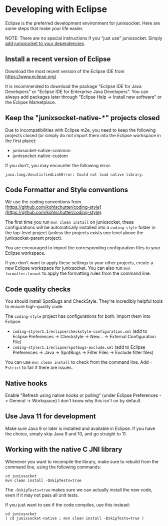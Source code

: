 # Developing with Eclipse

Eclipse is the preferred development environment for junixsocket. Here are some steps that make your life easier.

NOTE: There are no special instructions if you "just use" junixsocket. Simply [add junixsocket to your dependencies](dependency.html).

## Install a recent version of Eclipse

Download the most recent version of the Eclipse IDE from https://www.eclipse.org/

It is recommended to download the package "Eclipse IDE for Java Developers" or
"Eclipse IDE for Enterprise Java Developers". You can always add packages later through
"Eclipse Help -> Install new software" or the Eclipse Marketplace. 

## Keep the "junixsocket-native-*" projects closed

Due to incompatibilities with Eclipse m2e, you need to keep the following projects closed
(or simply do not import them into the Eclipse workspace in the first place):

   - junixsocket-native-common
   - junixsocket-native-custom
   
If you don't, you may encounter the following error:

    java.lang.UnsatisfiedLinkError: Could not load native library.

## Code Formatter and Style conventions
 
We use the coding conventions from [https://github.com/kohlschutter/coding-style](https://github.com/kohlschutter/coding-style).

The first time you run `mvn clean install` on junixsocket, these configurations will be automatically
installed into a `coding-style` folder in the top-level project (unless the projects exists one level
above the junixsocket-parent project).

You are encouraged to import the corresponding configuration files to your Eclipse workspace.

If you don't want to apply these settings to your other projects, create a new Eclipse workspace
for junixsocket. You can also run `mvn formatter:format` to apply the formatting rules from the command line. 

## Code quality checks

You should install SpotBugs and CheckStyle. They're incredibly helpful tools to ensure high-quality
code.

The `coding-style` project has configurations for both. Import them into Eclipse.

   - `coding-style/1.1/eclipse/checkstyle-configuration.xml` (add to Eclipse Preferences -> Checkstyle -> New... -> External Configuration File) 
   - `coding-style/1.1/eclipse/spotbugs-exclude.xml` (add to Eclipse Preferences -> Java -> SpotBugs -> Filter Files -> Exclude filter files)

You can use `mvn clean install` to check from the command line. Add `-Pstrict` to fail if there are issues.

## Native hooks

Enable "Refresh using native hooks or polling" (under Eclipse Preferences -> General -> Workspace)
I don't know why this isn't on by default.

## Use Java 11 for development

Make sure Java 9 or later is installed and available in Eclipse. If you have the choice, simply skip
Java 9 and 10, and go straight to 11.

## Working with the native C JNI library

Whenever you want to recompile the library, make sure to rebuild from the command line, using the
following commands:

    cd junixsocket 
    mvn clean install -DskipTests=true
    
The `-DskipTests=true` makes sure we can actually install the new code, even if it may not pass all
unit tests.

If you just want to see if the code compiles, use this instead:

    cd junixsocket 
    ( cd junixsocket-native ; mvn clean install -DskipTests=true )
